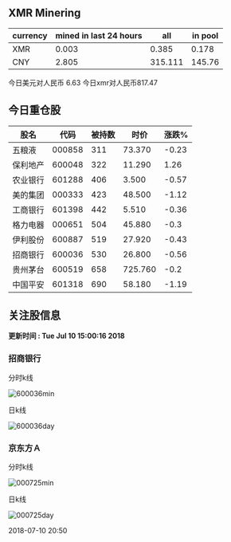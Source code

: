 ## XMR Minering

|currency|mined in last 24 hours|all|in pool|
|---|---|---|---|
|XMR|0.003|0.385|0.178|
|CNY|2.805|315.111|145.76|

今日美元对人民币 6.63	今日xmr对人民币817.47


## 今日重仓股 

|股名|代码|被持数|时价|涨跌%|
|---|---|---|---|---|
|五粮液|000858|311|73.370|-0.23|
|保利地产|600048|322|11.290|1.26|
|农业银行|601288|406|3.500|-0.57|
|美的集团|000333|423|48.500|-1.12|
|工商银行|601398|442|5.510|-0.36|
|格力电器|000651|504|45.880|-0.3|
|伊利股份|600887|519|27.920|-0.43|
|招商银行|600036|530|26.800|-0.56|
|贵州茅台|600519|658|725.760|-0.2|
|中国平安|601318|690|58.180|-1.19|

## 关注股信息
**更新时间 : Tue Jul 10 15:00:16 2018**
### 招商银行 
分时k线

![600036min](http://image.sinajs.cn/newchart/min/n/sh600036.gif)

日k线

![600036day](http://image.sinajs.cn/newchart/daily/n/sh600036.gif)

### 京东方Ａ 
分时k线

![000725min](http://image.sinajs.cn/newchart/min/n/sz000725.gif)

日k线

![000725day](http://image.sinajs.cn/newchart/daily/n/sz000725.gif)

2018-07-10 20:50